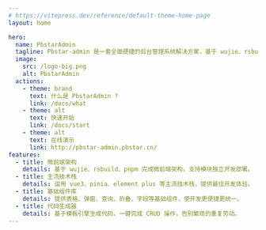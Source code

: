 ```yaml
---
# https://vitepress.dev/reference/default-theme-home-page
layout: home

hero:
  name: PbstarAdmin
  tagline: Pbstar-admin 是一套全面便捷的后台管理系统解决方案，基于 wujie、rsbuild、pnpm 完成微前端架构，运用 vue3、pinia、element plus 等主流技术栈。
  image:
    src: /logo-big.png
    alt: PbstarAdmin
  actions:
    - theme: brand
      text: 什么是 PbstarAdmin ?
      link: /docs/what
    - theme: alt
      text: 快速开始
      link: /docs/start
    - theme: alt
      text: 在线演示
      link: http://pbstar-admin.pbstar.cn/
features:
  - title: 微前端架构
    details: 基于 wujie、rsbuild、pnpm 完成微前端架构，支持模块独立开发部署。
  - title: 主流技术栈
    details: 运用 vue3、pinia、element plus 等主流技术栈，提供最佳开发体验。
  - title: 基础组件库
    details: 提供表格、弹窗、查询、折叠、字段等基础组件，使开发更便捷更统一。
  - title: 代码生成器
    details: 基于模板引擎生成代码，一键完成 CRUD 操作，告别繁琐的重复劳动。
---
```

